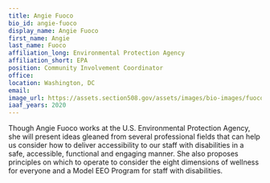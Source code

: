```yaml
---
title: Angie Fuoco
bio_id: angie-fuoco
display_name: Angie Fuoco
first_name: Angie
last_name: Fuoco
affiliation_long: Environmental Protection Agency
affiliation_short: EPA
position: Community Involvement Coordinator
office: 
location: Washington, DC
email: 
image_url: https://assets.section508.gov/assets/images/bio-images/fuoco-angie.png
iaaf_years: 2020
---
```

Though Angie Fuoco works at the U.S. Environmental Protection Agency, she will present ideas gleaned from several professional fields that can help us consider how to deliver accessibility to our staff with disabilities in a safe, accessible, functional and engaging manner. She also proposes principles on which to operate to consider the eight dimensions of wellness for everyone and a Model EEO Program for staff with disabilities.